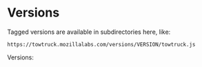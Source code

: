Versions
========

Tagged versions are available in subdirectories here, like:

    https://towtruck.mozillalabs.com/versions/VERSION/towtruck.js

Versions:


